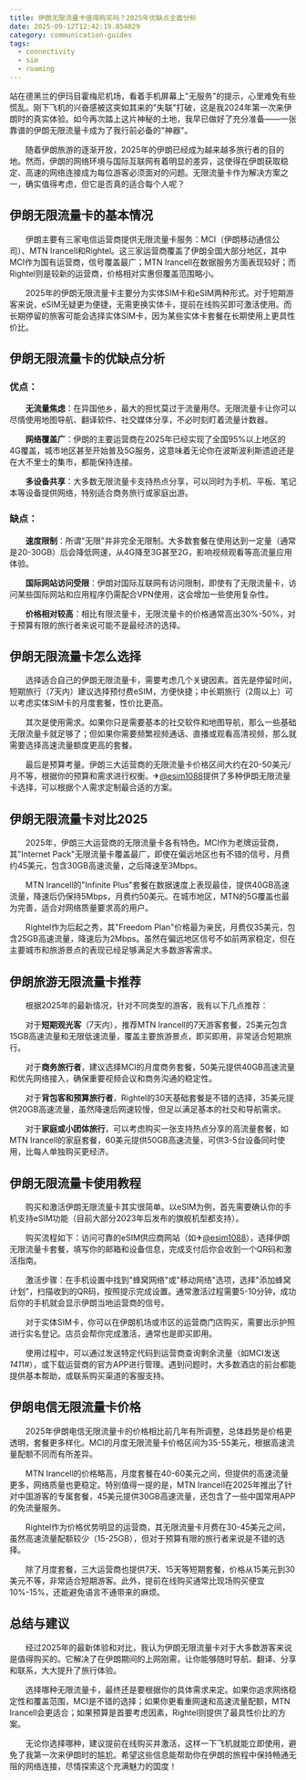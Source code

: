 ```yaml
---
title: 伊朗无限流量卡值得购买吗？2025年优缺点全面分析
date: 2025-09-12T12:42:19.854029
category: communication-guides
tags:
  - connectivity
  - sim
  - roaming
---
```


站在德黑兰的伊玛目霍梅尼机场，看着手机屏幕上"无服务"的提示，心里难免有些慌乱。刚下飞机的兴奋感被这突如其来的"失联"打破，这是我2024年第一次来伊朗时的真实体验。如今再次踏上这片神秘的土地，我早已做好了充分准备——一张靠谱的伊朗无限流量卡成为了我行前必备的"神器"。

　　随着伊朗旅游的逐渐开放，2025年的伊朗已经成为越来越多旅行者的目的地。然而，伊朗的网络环境与国际互联网有着明显的差异，这使得在伊朗获取稳定、高速的网络连接成为每位游客必须面对的问题。无限流量卡作为解决方案之一，确实值得考虑，但它是否真的适合每个人呢？

## 伊朗无限流量卡的基本情况

　　伊朗主要有三家电信运营商提供无限流量卡服务：MCI（伊朗移动通信公司）、MTN Irancell和Rightel。这三家运营商覆盖了伊朗全国大部分地区，其中MCI作为国有运营商，信号覆盖最广；MTN Irancell在数据服务方面表现较好；而Rightel则是较新的运营商，价格相对实惠但覆盖范围略小。

　　2025年的伊朗无限流量卡主要分为实体SIM卡和eSIM两种形式。对于短期游客来说，eSIM无疑更为便捷，无需更换实体卡，提前在线购买即可激活使用。而长期停留的旅客可能会选择实体SIM卡，因为某些实体卡套餐在长期使用上更具性价比。

## 伊朗无限流量卡的优缺点分析

### 优点：

　　**无流量焦虑**：在异国他乡，最大的担忧莫过于流量用尽。无限流量卡让你可以尽情使用地图导航、翻译软件、社交媒体分享，不必时刻盯着流量计数器。

　　**网络覆盖广**：伊朗的主要运营商在2025年已经实现了全国95%以上地区的4G覆盖，城市地区甚至开始普及5G服务，这意味着无论你在波斯波利斯遗迹还是在大不里士的集市，都能保持连接。

　　**多设备共享**：大多数无限流量卡支持热点分享，可以同时为手机、平板、笔记本等设备提供网络，特别适合商务旅行或家庭出游。

### 缺点：

　　**速度限制**：所谓"无限"并非完全无限制。大多数套餐在使用达到一定量（通常是20-30GB）后会降低网速，从4G降至3G甚至2G，影响视频观看等高流量应用体验。

　　**国际网站访问受限**：伊朗对国际互联网有访问限制，即使有了无限流量卡，访问某些国际网站和应用程序仍需配合VPN使用，这会增加一些使用复杂性。

　　**价格相对较高**：相比有限流量卡，无限流量卡的价格通常高出30%-50%，对于预算有限的旅行者来说可能不是最经济的选择。

## 伊朗无限流量卡怎么选择

　　选择适合自己的伊朗无限流量卡，需要考虑几个关键因素。首先是停留时间，短期旅行（7天内）建议选择预付费eSIM，方便快捷；中长期旅行（2周以上）可以考虑实体SIM卡的月度套餐，性价比更高。

　　其次是使用需求。如果你只是需要基本的社交软件和地图导航，那么一些基础无限流量卡就足够了；但如果你需要频繁视频通话、直播或观看高清视频，那么就需要选择高速流量额度更高的套餐。

　　最后是预算考量。伊朗三大运营商的无限流量卡价格区间大约在20-50美元/月不等，根据你的预算和需求进行权衡。✈[@esim1088](https://t.me/s/esim1088)提供了多种伊朗无限流量卡选择，可以根据个人需求定制最合适的方案。

## 伊朗无限流量卡对比2025

　　2025年，伊朗三大运营商的无限流量卡各有特色。MCI作为老牌运营商，其"Internet Pack"无限流量卡覆盖最广，即使在偏远地区也有不错的信号，月费约45美元，包含30GB高速流量，之后降速至3Mbps。

　　MTN Irancell的"Infinite Plus"套餐在数据速度上表现最佳，提供40GB高速流量，降速后仍保持5Mbps，月费约50美元。在城市地区，MTN的5G覆盖也最为完善，适合对网络质量要求高的用户。

　　Rightel作为后起之秀，其"Freedom Plan"价格最为亲民，月费仅35美元，包含25GB高速流量，降速后为2Mbps。虽然在偏远地区信号不如前两家稳定，但在主要城市和旅游景点的表现已经足够满足大多数游客需求。

## 伊朗旅游无限流量卡推荐

　　根据2025年的最新情况，针对不同类型的游客，我有以下几点推荐：

　　对于**短期观光客**（7天内），推荐MTN Irancell的7天游客套餐，25美元包含15GB高速流量和无限低速流量，覆盖主要旅游景点，即买即用，非常适合短期旅行。

　　对于**商务旅行者**，建议选择MCI的月度商务套餐，50美元提供40GB高速流量和优先网络接入，确保重要视频会议和商务沟通的稳定性。

　　对于**背包客和预算旅行者**，Rightel的30天基础套餐是不错的选择，35美元提供20GB高速流量，虽然降速后网速较慢，但足以满足基本的社交和导航需求。

　　对于**家庭或小团体旅行**，可以考虑购买一张支持热点分享的高流量套餐，如MTN Irancell的家庭套餐，60美元提供50GB高速流量，可供3-5台设备同时使用，比每人单独购买更经济。

## 伊朗无限流量卡使用教程

　　购买和激活伊朗无限流量卡其实很简单。以eSIM为例，首先需要确认你的手机支持eSIM功能（目前大部分2023年后发布的旗舰机型都支持）。

　　购买流程如下：访问可靠的eSIM供应商网站（如✈[@esim1088](https://t.me/s/esim1088)），选择伊朗无限流量卡套餐，填写你的邮箱和设备信息，完成支付后你会收到一个QR码和激活指南。

　　激活步骤：在手机设置中找到"蜂窝网络"或"移动网络"选项，选择"添加蜂窝计划"，扫描收到的QR码，按照提示完成设置。通常激活过程需要5-10分钟，成功后你的手机就会显示伊朗当地运营商的信号。

　　对于实体SIM卡，你可以在伊朗机场或市区的运营商门店购买，需要出示护照进行实名登记。店员会帮你完成激活，通常也是即买即用。

　　使用过程中，可以通过发送特定代码到运营商查询剩余流量（如MCI发送*141*1#），或下载运营商的官方APP进行管理。遇到问题时，大多数酒店的前台都能提供基本帮助，或联系购买渠道的客服支持。

## 伊朗电信无限流量卡价格

　　2025年伊朗电信无限流量卡的价格相比前几年有所调整，总体趋势是价格更透明，套餐更多样化。MCI的月度无限流量卡价格区间为35-55美元，根据高速流量配额不同而有所差异。

　　MTN Irancell的价格略高，月度套餐在40-60美元之间，但提供的高速流量更多，网络质量也更稳定。特别值得一提的是，MTN Irancell在2025年推出了针对中国游客的专属套餐，45美元提供30GB高速流量，还包含了一些中国常用APP的免流量服务。

　　Rightel作为价格优势明显的运营商，其无限流量卡月费在30-45美元之间，虽然高速流量配额较少（15-25GB），但对于预算有限的旅行者来说是不错的选择。

　　除了月度套餐，三大运营商也提供7天、15天等短期套餐，价格从15美元到30美元不等，非常适合短期游客。此外，提前在线购买通常比现场购买便宜10%-15%，还能避免语言不通带来的麻烦。

## 总结与建议

　　经过2025年的最新体验和对比，我认为伊朗无限流量卡对于大多数游客来说是值得购买的。它解决了在伊朗期间的上网刚需，让你能够随时导航、翻译、分享和联系，大大提升了旅行体验。

　　选择哪种无限流量卡，最终还是要根据你的具体需求来定。如果你追求网络稳定性和覆盖范围，MCI是不错的选择；如果你更看重网速和高速流量配额，MTN Irancell会更适合；如果预算是首要考虑因素，Rightel则提供了最具性价比的方案。

　　无论你选择哪种，建议提前在线购买并激活，这样一下飞机就能立即使用，避免了我第一次来伊朗时的尴尬。希望这些信息能帮助你在伊朗的旅程中保持畅通无阻的网络连接，尽情探索这个充满魅力的国度！